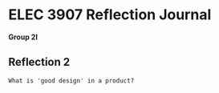 # ELEC 3907 Reflection Journal

**Group 2I**

## Reflection 2

`What is 'good design' in a product?`